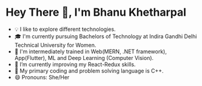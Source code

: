 # Hey There 👋, I'm Bhanu Khetharpal


- 💡  I like to explore different technologies.
- 🎓  I'm currently pursuing Bachelors of Technology at Indira Gandhi Delhi Technical University for Women.
- 🌱  I'm intermediately trained in Web(MERN, .NET framework), App(Flutter), ML and Deep Learning (Computer Vision).
- 🌱  I’m currently improving my React-Redux skills.
- 💬  My primary coding and problem solving language is C++.
- 😄  Pronouns: She/Her



<!--
**bhanukhetharpal/bhanukhetharpal** is a ✨ _special_ ✨ repository because its `README.md` (this file) appears on your GitHub profile.

Here are some ideas to get you started:

- 🔭 I’m currently working on ...
- 🌱 I’m currently learning ...
- 👯 I’m looking to collaborate on ...
- 🤔 I’m looking for help with ...
- 💬 Ask me about ...
- 📫 How to reach me: ...
- 😄 Pronouns: ...
- ⚡ Fun fact: ...
-->
